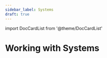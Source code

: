 ```yaml
---
sidebar_label: Systems
draft: true
---
```


import DocCardList from '@theme/DocCardList'

# Working with Systems

<DocCardList />
